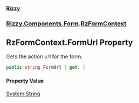#### [Rizzy](index 'index')
### [Rizzy.Components.Form](Rizzy.Components.Form 'Rizzy.Components.Form').[RzFormContext](Rizzy.Components.Form.RzFormContext 'Rizzy.Components.Form.RzFormContext')

## RzFormContext.FormUrl Property

Gets the action url for the form.

```csharp
public string FormUrl { get; }
```

#### Property Value
[System.String](https://docs.microsoft.com/en-us/dotnet/api/System.String 'System.String')